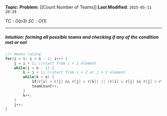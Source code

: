 **Topic:** 
**Problem:**  [[Count Number of Teams]]
**Last Modified**: `2025-05-11 20:39`

 $TC: O(n3)$
 $SC: O(1)$

---
##### **Intuition**: forming all possible teams and checking **if** any of the **condition** met or not

 
```cpp
//r means rating
for(i = 0; i < n - 2; i++) {
	j = i + 1; //start from i + 1 element
	while(j < n - 1) {
		k = j + 1; //start from i + 2 or j + 1 element
		while(k < n) {
			if(r[i] < r[j] && r[j] < r[k]) || (r[i] > r[j] && r[j] > r[k])
			teamCount++;
		}
		k++;
	}
	j++;
}
```

